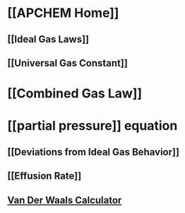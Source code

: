 # [[APCHEM Home]]

## [[Ideal Gas Laws]]
## [[Universal Gas Constant]]
# [[Combined Gas Law]]
# [[partial pressure]] equation

## [[Deviations from Ideal Gas Behavior]]
## [[Effusion Rate]]

## [Van Der Waals Calculator](https://www.desmos.com/calculator/dfwqngruiv)